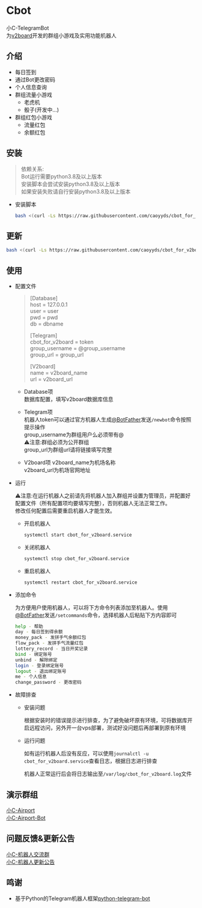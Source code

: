 # Cbot

小C-TelegramBot  
为[v2board](https://github.com/v2board/v2board)开发的群组小游戏及实用功能机器人

## 介绍

- 每日签到
- 通过Bot更改密码
- 个人信息查询
- 群组流量小游戏
  - 老虎机
  - 骰子(开发中...)
- 群组红包小游戏
  - 流量红包
  - 余额红包
  
## 安装

> 依赖关系:  
> Bot运行需要python3.8及以上版本  
> 安装脚本会尝试安装python3.8及以上版本  
> 如果安装失败请自行安装python3.8及以上版本  

- 安装脚本

  ```bash
  bash <(curl -Ls https://raw.githubusercontent.com/caoyyds/cbot_for_v2board/main/install_cbot.sh)
  ```

## 更新

```bash
bash <(curl -Ls https://raw.githubusercontent.com/caoyyds/cbot_for_v2board/main/update_cbot.sh)
```

## 使用

- 配置文件

  >[Database]  
  >host = 127.0.0.1  
  >user = user  
  >pwd = pwd  
  >db = dbname  
  >  
  >[Telegram]  
  >cbot_for_v2board = token  
  >group_username = @group_username  
  >group_url = group_url  
  >  
  >[V2board]  
  >name = v2board_name  
  >url = v2board_url  

  - Database项  
    数据库配置，填写v2board数据库信息

  - Telegram项  
    机器人token可以通过官方机器人生成[@BotFather](https://t.me/BotFather)发送`/newbot`命令按照提示操作  
    group_username为群组用户么必须带有@  
    ⚠️注意:群组必须为公开群组  
    group_url为群组url请将链接填写完整

  - V2board项
    v2board_name为机场名称  
    v2board_url为机场官网地址

- 运行

  ⚠️注意:在运行机器人之前请先将机器人加入群组并设置为管理员，并配置好配置文件（所有配置项均要填写完整），否则机器人无法正常工作。  
  修改任何配置后需要重启机器人才能生效。

  - 开启机器人

    ```bash
    systemctl start cbot_for_v2board.service
    ```

  - 关闭机器人

    ```bash
    systemctl stop cbot_for_v2board.service
    ```

  - 重启机器人

    ```bash
    systemctl restart cbot_for_v2board.service
    ```

- 添加命令

  为方便用户使用机器人，可以将下方命令列表添加至机器人。使用[@BotFather](https://t.me/BotFather)发送`/setcommands`命令，选择机器人后粘贴下方内容即可

  ```bash
  help - 帮助  
  day - 每日签到得余额  
  money_pack - 发拼手气余额红包  
  flow_pack - 发拼手气流量红包  
  lottery_record - 当日开奖记录  
  bind - 绑定账号  
  unbind - 解除绑定  
  login - 登录绑定账号  
  logout - 退出绑定账号  
  me - 个人信息  
  change_password - 更改密码  
  ```

- 故障排查

  - 安装问题

    根据安装时的错误提示进行排查，为了避免破坏原有环境，可将数据库开启远程访问，另外开一台vps部署，测试好没问题后再部署到原有环境

  - 运行问题

    如有运行机器人后没有反应，可以使用`journalctl -u cbot_for_v2board.service`查看日志，根据日志进行排查  

    机器人正常运行后会将日志输出至`/var/log/cbot_for_v2board.log`文件

## 演示群组

[小C-Airport](https://t.me/cao_airport_group)  
[小C-Airport-Bot](https://t.me/cao_airport_bot)

## 问题反馈&更新公告

[小C-机器人交流群](https://t.me/cao_bot_group)  
[小C-机器人更新公告](https://t.me/cao_bot_channel)

## 鸣谢

- 基于Python的Telegram机器人框架[python-telegram-bot](https://github.com/python-telegram-bot/python-telegram-bot)

